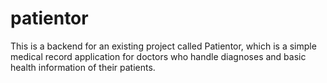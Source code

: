 # patientor
This is a backend for an existing project called Patientor, which is a simple medical record application for doctors who handle diagnoses and basic health information of their patients.
